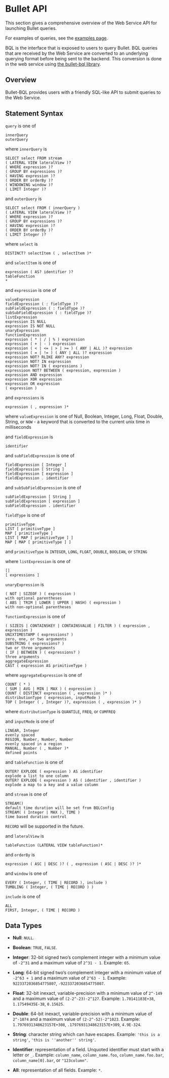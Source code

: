 # Bullet API

This section gives a comprehensive overview of the Web Service API for launching Bullet queries.

For examples of queries, see the [examples page](examples.md).

BQL is the interface that is exposed to users to query Bullet. BQL queries that are received by the Web Service are converted to an underlying querying format before being sent to the backend. This conversion is done in the web service using [the bullet-bql library](../releases/#bullet-bql).

## Overview

Bullet-BQL provides users with a friendly SQL-like API to submit queries to the Web Service.

## Statement Syntax

`query` is one of

    innerQuery
    outerQuery

where `innerQuery` is

    SELECT select FROM stream
    ( LATERAL VIEW lateralView )?
    ( WHERE expression )?
    ( GROUP BY expressions )?
    ( HAVING expression )?
    ( ORDER BY orderBy )?
    ( WINDOWING window )?
    ( LIMIT Integer )?

and `outerQuery` is

    SELECT select FROM ( innerQuery )
    ( LATERAL VIEW lateralView )?
    ( WHERE expression )?
    ( GROUP BY expressions )?
    ( HAVING expression )?
    ( ORDER BY orderBy )?
    ( LIMIT Integer )?

where `select` is

    DISTINCT? selectItem ( , selectItem )*

and `selectItem` is one of

    expression ( AS? identifier )?
    tableFunction
    *

and `expression` is one of

    valueExpression                                                                         
    fieldExpression ( : fieldType )?
    subFieldExpression ( : fieldType )?
    subSubFieldExpression ( : fieldType )?                                                                         
    listExpression                                                                          
    expression IS NULL                                                                      
    expression IS NOT NULL                                                                  
    unaryExpression                                                                         
    functionExpression                                                                                                       
    expression ( * | / | % ) expression                                  
    expression ( + | - ) expression                                      
    expression ( < | <= | > | >= ) ( ANY | ALL )? expression         
    expression ( = | != ) ( ANY | ALL )? expression
    expression NOT? RLIKE ANY? expression
    expression NOT? IN expression
    expression NOT? IN ( expressions )
    expressioon NOT? BETWEEN ( expression, expression )
    expression AND expression                                                 
    expression XOR expression                                                 
    expression OR expression                                                  
    ( expression )                                                                      

and `expressions` is

    expression ( , expression )*

where `valueExpression` is one of Null, Boolean, Integer, Long, Float, Double, String, or `NOW` - a keyword that is converted to the current unix time in milliseconds

and `fieldExpression` is

    identifier

and `subFieldExpression` is one of

    fieldExpression [ Integer ]
    fieldExpression [ String ]
    fieldExpression [ expression ]
    fieldExpression . identifier

and `subSubFieldExpression` is one of

    subFieldExpression [ String ]
    subFieldExpression [ expression ]
    subFieldExpression . identifier

`fieldType` is one of

    primitiveType
    LIST [ primitiveType ]
    MAP [ primitiveType ]
    LIST [ MAP [ primitiveType ] ]
    MAP [ MAP [ primitiveType ] ]

and `primitiveType` is `INTEGER`, `LONG`, `FLOAT`, `DOUBLE`, `BOOLEAN`, or `STRING`

where `listExpression` is one of

    []
    [ expressions ]

`unaryExpression` is

    ( NOT | SIZEOF ) ( expression )                                                 with optional parentheses
    ( ABS | TRIM | LOWER | UPPER | HASH) ( expression )                             with non-optional parentheses

`functionExpression` is one of

    ( SIZEIS | CONTAINSKEY | CONTAINSVALUE | FILTER ) ( expression , expression )
    UNIXTIMESTAMP ( expressions? )                                                  zero, one, or two arguments
    SUBSTRING ( expressions? )                                                      two or three arguments
    ( IF | BETWEEN ) ( expressions? )                                               three arguments                         
    aggregateExpression                               
    CAST ( expression AS primitiveType )          

where `aggregateExpression` is one of

    COUNT ( * )                                                    
    ( SUM | AVG | MIN | MAX ) ( expression )                                
    COUNT ( DISTINCT expression ( , expression )* )                                           
    distributionType ( expression, inputMode )                            
    TOP ( Integer ( , Integer )?, expression ( , expression )* )

where `distributionType` is `QUANTILE`, `FREQ`, or `CUMFREQ`

and `inputMode` is one of

    LINEAR, Integer                                                                 evenly spaced
    REGION, Number, Number, Number                                                  evenly spaced in a region
    MANUAL, Number ( , Number )*                                                    defined points


and `tableFunction` is one of

    OUTER? EXPLODE ( expression ) AS identifier                                     explode a list to one column
    OUTER? EXPLODE ( expression ) AS ( identifier , identifier )                    explode a map to a key and a value column

and `stream` is one of

    STREAM()                                                                        default time duration will be set from BQLConfig
    STREAM( ( Integer | MAX ), TIME )                                               time based duration control

`RECORD` will be supported in the future.

and `lateralView` is

    tableFunction (LATERAL VIEW tableFunction)*

and `orderBy` is

    expression ( ASC | DESC )? ( , expression ( ASC | DESC )? )*

and `window` is one of

    EVERY ( Integer, ( TIME | RECORD ), include )
    TUMBLING ( Integer, ( TIME | RECORD ) )

`include` is one of

    ALL
    FIRST, Integer, ( TIME | RECORD )


## Data Types

* **Null**: `NULL`.

* **Boolean**: `TRUE`, `FALSE`.

* **Integer**: 32-bit signed two’s complement integer with a minimum value of `-2^31` and a maximum value of `2^31 - 1`. Example: `65`.

* **Long**: 64-bit signed two’s complement integer with a minimum value of `-2^63 + 1` and a maximum value of `2^63 - 1`. Example: `9223372036854775807`, `-9223372036854775807`.

* **Float**: 32-bit inexact, variable-precision with a minimum value of `2^-149` and a maximum value of `(2-2^-23)·2^127`. Example: `1.70141183E+38`, `1.17549435E-38`, `0.15625`.

* **Double**: 64-bit inexact, variable-precision with a minimum value of `2^-1074` and a maximum value of `(2-2^-52)·2^1023`. Example: `1.7976931348623157E+308`, `.17976931348623157E+309`, `4.9E-324`.

* **String**: character string which can have escapes. Example: `'this is a string'`, `'this is ''another'' string'`.

* **Identifier**: representation of a field. Unquoted identifier must start with a letter or `_`. Example: `column_name`, `column_name.foo`, `column_name.foo.bar`, `column_name[0].bar`, or `"123column"`.

* **All**: representation of all fields. Example: `*`.
